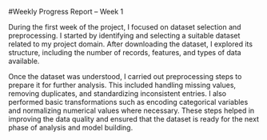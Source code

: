 #Weekly Progress Report – Week 1

During the first week of the project, I focused on dataset selection and preprocessing. I started by identifying and selecting a suitable dataset related to my project domain. After downloading the dataset, I explored its structure, including the number of records, features, and types of data available.

Once the dataset was understood, I carried out preprocessing steps to prepare it for further analysis. This included handling missing values, removing duplicates, and standardizing inconsistent entries. I also performed basic transformations such as encoding categorical variables and normalizing numerical values where necessary. These steps helped in improving the data quality and ensured that the dataset is ready for the next phase of analysis and model building.
